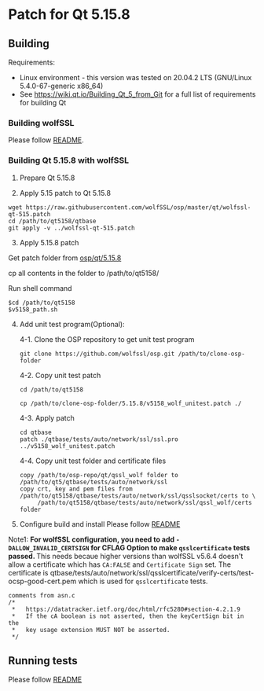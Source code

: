 # Patch for Qt 5.15.8

## Building
Requirements:
* Linux environment - this version was tested on 20.04.2 LTS (GNU/Linux 5.4.0-67-generic x86_64)
* See https://wiki.qt.io/Building_Qt_5_from_Git for a full list of requirements for building Qt

### Building wolfSSL
Please follow [README](https://github.com/wolfSSL/osp/blob/master/qt/README_v515.md).

### Building Qt 5.15.8 with wolfSSL
1. Prepare Qt 5.15.8

2. Apply 5.15 patch to Qt 5.15.8
```
wget https://raw.githubusercontent.com/wolfSSL/osp/master/qt/wolfssl-qt-515.patch
cd /path/to/qt5158/qtbase
git apply -v ../wolfssl-qt-515.patch
```
3. Apply 5.15.8 patch

Get patch folder from [osp/qt/5.15.8](https::/github.com/wolfSSL/osp/qt/5.15.8/)

cp all contents in the folder to /path/to/qt5158/

Run shell command

```
$cd /path/to/qt5158
$v5158_path.sh
```

4. Add unit test program(Optional):

   4-1. Clone the OSP repository to get unit test program

   ```
   git clone https://github.com/wolfssl/osp.git /path/to/clone-osp-folder
   ```

   4-2. Copy unit test patch

   ```
   cd /path/to/qt5158

   cp /path/to/clone-osp-folder/5.15.8/v5158_wolf_unitest.patch ./

   ```
   4-3. Apply patch

   ```
   cd qtbase
   patch ./qtbase/tests/auto/network/ssl/ssl.pro ../v5158_wolf_unitest.patch
   ```

   4-4. Copy unit test folder and certificate files

   ```
   copy /path/to/osp-repo/qt/qssl_wolf folder to /path/to/qt5/qtbase/tests/auto/network/ssl
   copy crt, key and pem files from /path/to/qt5158/qtbase/tests/auto/network/ssl/qsslsocket/certs to \
        /path/to/qt5158/qtbase/tests/auto/network/ssl/qssl_wolf/certs folder
   ```
5. Configure build and install
Please follow [README](https://github.com/wolfSSL/osp/blob/master/qt/README_v515.md)

Note1: <strong>For wolfSSL configuration, you need to add `-DALLOW_INVALID_CERTSIGN` for CFLAG Option to make `qsslcertificate` tests passed. </strong>
This needs becaue higher versions than wolfSSL v5.6.4 doesn't allow a certificate which has `CA:FALSE` and `Certificate Sign` set. The certificate is qtbase/tests/auto/network/ssl/qsslcertificate/verify-certs/test-ocsp-good-cert.pem which is used for `qsslcertificate` tests.

```
comments from asn.c
/*
 *   https://datatracker.ietf.org/doc/html/rfc5280#section-4.2.1.9
 *   If the cA boolean is not asserted, then the keyCertSign bit in the
 *   key usage extension MUST NOT be asserted.
 */
```

## Running tests
Please follow [README](https://github.com/wolfSSL/osp/blob/master/qt/README_v515.md)

